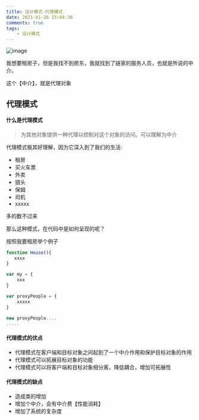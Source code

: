 ```yaml
---
title: 设计模式-代理模式
date: 2021-01-26 15:04:36
comments: true
tags:
	- 设计模式
---
```


![image](http://cimg.xuezsl.com/image/daili.png)

我想要租房子，但是我找不到房东，我就找到了链家的服务人员，也就是所说的中介。

这个【中介】，就是代理对象


## 代理模式

#### 什么是代理模式

> 为其他对象提供一种代理以控制对这个对象的访问。可以理解为中介

<!-- more -->

代理模式极其好理解，因为它深入到了我们的生活:

- 租房
- 买火车票
- 外卖
- 猎头
- 保姆
- 司机
- xxxxx

多的数不过来


那么这种模式，在代码中是如何呈现的呢？

按照我要租房举个例子

``` javascript
function House(){
   xxxx
}

var my = {
    xxx
}

var proxyPeople = {
    xxxxx
}

new proxyPeople....
.....


```


#### 代理模式的优点

- 代理模式在客户端和目标对象之间起到了一个中介作用和保护目标对象的作用
- 代理模式可以拓展目标对象的功能
- 代理模式可以将客户端和目标对象相分离，降低耦合，增加可拓展性

#### 代理模式的缺点

- 造成类的增加
- 增加个中介，会有中介费【性能消耗】
- 增加了系统的复杂度
